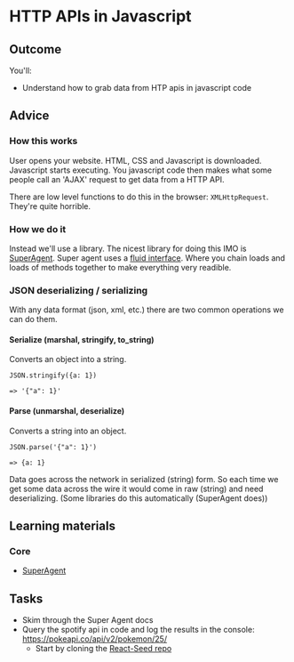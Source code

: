 # HTTP APIs in Javascript
## Outcome

You'll:

* Understand how to grab data from HTP apis in javascript code

## Advice

### How this works

User opens your website. HTML, CSS and Javascript is downloaded. Javascript starts executing. You javascript code then makes what some people call an 'AJAX' request to get data from a HTTP API.

There are low level functions to do this in the browser: `XMLHttpRequest`. They're quite horrible.

### How we do it
Instead we'll use a library. The nicest library for doing this IMO is [SuperAgent](http://visionmedia.github.io/superagent/). Super agent uses a [fluid interface](https://en.wikipedia.org/wiki/Fluent_interface). Where you chain loads and loads of methods together to make everything very readible.

### JSON deserializing / serializing

With any data format (json, xml, etc.) there are two common operations we can do them.

#### Serialize (marshal, stringify, to_string)

Converts an object into a string.

```
JSON.stringify({a: 1})

=> '{"a": 1}'
```

#### Parse (unmarshal, deserialize)

Converts a string into an object.

```
JSON.parse('{"a": 1}')

=> {a: 1}
```

Data goes across the network in serialized (string) form. So each time we get some data across the wire it would come in raw (string) and need deserializing. (Some libraries do this automatically (SuperAgent does))

## Learning materials

### Core

* [SuperAgent](http://visionmedia.github.io/superagent/)

## Tasks

* Skim through the Super Agent docs
* Query the spotify api in code and log the results in the console: https://pokeapi.co/api/v2/pokemon/25/
  * Start by cloning the [React-Seed repo](../../tasks/cloneReactSeedInstructions.md)
